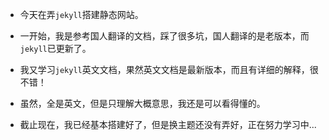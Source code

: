 - 今天在弄`jekyll`搭建静态网站。

- 一开始，我是参考国人翻译的文档，踩了很多坑，国人翻译的是老版本，而`jekyll`已更新了。

- 我又学习`jekyll`英文文档，果然英文文档是最新版本，而且有详细的解释，很不错！

- 虽然，全是英文，但是只理解大概意思，我还是可以看得懂的。

- 截止现在，我已经基本搭建好了，但是换主题还没有弄好，正在努力学习中...
